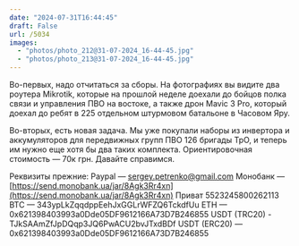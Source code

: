 ```yaml
---
date: "2024-07-31T16:44:45"
draft: False
url: /5034
images:
  - "photos/photo_212@31-07-2024_16-44-45.jpg"
  - "photos/photo_213@31-07-2024_16-44-45.jpg"
---
```


Во-первых, надо отчитаться за сборы. На фотографиях вы видите два роутера Mikrotik, которые на прошлой неделе доехали до бойцов полка связи и управления ПВО на востоке, а также дрон Mavic 3 Pro, который доехал до ребят в 225 отдельном штурмовом батальоне в Часовом Яру.

Во-вторых, есть новая задача. Мы уже покупали наборы из инвертора и аккумуляторов для передвижных групп ПВО 126 бригады ТрО, и теперь им нужно еще хотя бы два таких комплекта. Ориентировочная стоимость — 70к грн. Давайте справимся.

Реквизиты прежние:
Paypal — sergey.petrenko@gmail.com
Монобанк — [https://send.monobank.ua/jar/8Agk3Rr4xn](https://send.monobank.ua/jar/8Agk3Rr4xn)
Приват 5523245800262113
BTC — 343ypLkZqqdppEehJxGGLrWFZQ6TckdfUu
ETH — 0x621398403993a0Dde05DF9612166A73D7B246855
USDT (TRC20) - TJkSAAmZfJpDQqp3JQ6PwACU2bvJTxdBDf
USDT (ERC20) — 0x621398403993a0Dde05DF9612166A73D7B246855
